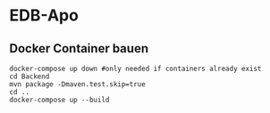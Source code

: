 # EDB-Apo

## Docker Container bauen

```
docker-compose up down #only needed if containers already exist
cd Backend
mvn package -Dmaven.test.skip=true
cd ..
docker-compose up --build
```
